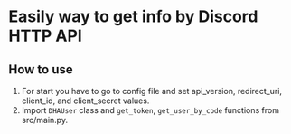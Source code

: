# Easily way to get info by Discord HTTP API
## How to use
1. For start you have to go to config file and set api_version, redirect_uri, client_id, and client_secret values.
2. Import `DHAUser` class and `get_token`, `get_user_by_code` functions from src/main.py.
